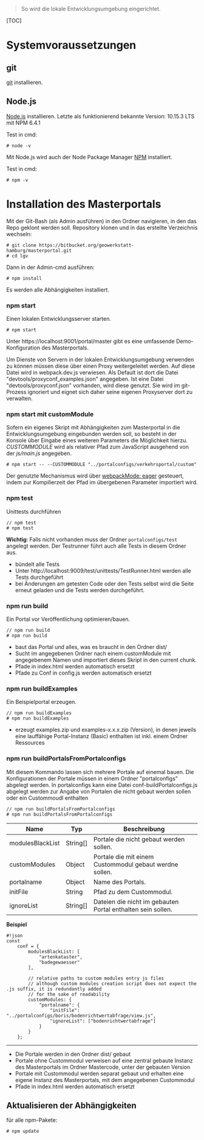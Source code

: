 >So wird die lokale Entwicklungsumgebung eingerichtet.

[TOC]

# Systemvoraussetzungen

## git
[git](http://git-scm.com/) installieren.

## Node.js
[Node.js](http://nodejs.org) installieren. Letzte als funktionierend bekannte Version: 10.15.3 LTS mit NPM 6.4.1

Test in cmd:

```
# node -v
```

Mit Node.js wird auch der Node Package Manager [NPM](http://npmjs.org) installiert.

Test in cmd:

```
# npm -v
```


# Installation des Masterportals
Mit der Git-Bash (als Admin ausführen) in den Ordner navigieren, in den das Repo geklont werden soll.
Repository klonen und in das erstellte Verzeichnis wechseln:
```
# git clone https://bitbucket.org/geowerkstatt-hamburg/masterportal.git
# cd lgv
```


Dann in der Admin-cmd ausführen:
```
# npm install
```

Es werden alle Abhängigkeiten installiert.


### npm start
Einen lokalen Entwicklungsserver starten.

```
# npm start
```

Unter https://localhost:9001/portal/master gibt es eine umfassende Demo-Konfiguration des Masterportals.

Um Dienste von Servern in der lokalen Entwicklungsumgebung verwenden zu können müssen diese über einen Proxy weitergeleitet werden. Auf diese Datei wird in webpack.dev.js verwiesen. Als Default ist dort die Datei "devtools/proxyconf_examples.json" angegeben. Ist eine Datei "devtools/proxyconf.json" vorhanden, wird diese genutzt. Sie wird im git-Prozess ignoriert und eignet sich daher seine eigenen Proxyserver dort zu verwalten. 


### npm start mit customModule
Sofern ein eigenes Skript mit Abhängigkeiten zum Masterportal in die Entwicklungsumgebung eingebunden werden soll, so besteht in der Konsole über Eingabe eines weiteren Parameters die Möglichkeit hierzu. _CUSTOMMODULE_ wird als relativer Pfad zum JavaScript ausgehend von der _js/main.js_ angegeben.

```
# npm start -- --CUSTOMMODULE "../portalconfigs/verkehrsportal/custom"
```

Der genutzte Mechanismus wird über [webpackMode: eager](https://webpack.js.org/api/module-methods) gesteuert, indem zur Kompilierzeit der Pfad im übergebenen Parameter importiert wird.


### npm test
Unittests durchführen

```
// npm test
# npm test
```
**Wichtig**: Falls nicht vorhanden muss der Ordner `portalconfigs/test` angelegt werden. Der Testrunner führt auch alle Tests in diesem Ordner aus. 


- bündelt alle Tests
- Unter http://localhost:9009/test/unittests/TestRunner.html werden alle Tests durchgeführt
- bei Änderungen am getesten Code oder den Tests selbst wird die Seite erneut geladen und die Tests werden durchgeführt.


### npm run build
Ein Portal vor Veröffentlichung optimieren/bauen.

```
// npm run build
# npm run build
```

- baut das Portal und alles, was es braucht in den Ordner dist/
 - Sucht im angegebenen Ordner nach einem customModule mit angegebenem Namen und importiert dieses Skript in den current chunk.
- Pfade in index.html werden automatisch ersetzt
 - Pfade zu Conf in config.js werden automatisch ersetzt


### npm run buildExamples
Ein Beispielportal erzeugen.

```
// npm run buildExamples
# npm run buildExamples
```

- erzeugt examples.zip und examples-x.x.x.zip (Version), in denen jeweils eine lauffähige Portal-Instanz (Basic) enthalten ist inkl. einem Ordner Ressources


### npm run buildPortalsFromPortalconfigs
Mit diesem Kommando lassen sich mehrere Portale auf einemal bauen. Die Konfigurationen der Portale müssen in einem Ordner "portalconfigs" abgelegt werden. In portalconfigs kann eine Datei conf-buildPortalconfigs.js abgelegt werden zur Angabe von Portalen die nicht gebaut werden sollen oder ein Custommoudl enthalten 

```
// npm run buildPortalsFromPortalconfigs
# npm run buildPortalsFromPortalconfigs
```

|Name|Typ|Beschreibung|
|----|---|------------|
|modulesBlackList|String[]|Portale die nicht gebaut werden sollen.|
|customModules|Object|Portale die mit einem Custommodul gebaut werdne sollen.|
|portalname|Object|Name des Portals.|
|initFile|String|Pfad zu dem Custommodul.|
|ignoreList|String[]|Dateien die nicht im gebauten Portal enthalten sein sollen.|


**Beispiel**
```
#!json
const
    conf = {
        modulesBlackList: [
            "artenkataster",
            "badegewaesser"
        ],

        // relative paths to custom modules entry js files
        // although custom modules creation script does not expect the .js suffix, it is redundantly added
        // for the sake of readability
        customModules: {
            "portalname": {
                "initFile": "../portalconfigs/boris/bodenrichtwertabfrage/view.js",
                "ignoreList": ["bodenrichtwertabfrage"]
            }
        }
    };
```
***

- Die Portale werden in den Ordner dist/ gebaut
- Portale ohne Custommodul verweisen auf eine zentral gebaute Instanz des Masterportals im Ordner Mastercode, unter der gebauten Version
- Portale mit Custommodul werden separat gebaut und erhalten eine eigene Instanz des Masterportals, mit dem angegebenen Custommodul
- Pfade in index.html werden automatisch ersetzt


## Aktualisieren der Abhängigkeiten

für alle npm-Pakete:

```
# npm update
```
